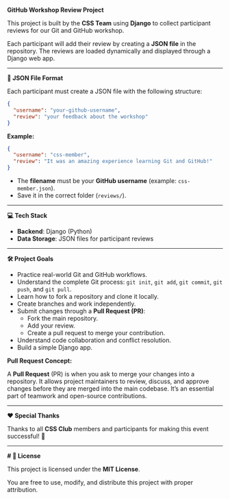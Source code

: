 **GitHub Workshop Review Project**

This project is built by the **CSS Team** using **Django** to collect participant reviews for our Git and GitHub workshop.

Each participant will add their review by creating a **JSON file** in the repository.
The reviews are loaded dynamically and displayed through a Django web app.

---

**📄 JSON File Format**

Each participant must create a JSON file with the following structure:

```json
{
  "username": "your-github-username",
  "review": "your feedback about the workshop"
}
```

**Example:**

```json
{
  "username": "css-member",
  "review": "It was an amazing experience learning Git and GitHub!"
}
```

- The **filename** must be your **GitHub username** (example: `css-member.json`).
- Save it in the correct folder (`reviews/`).

---

**💻 Tech Stack**

- **Backend**: Django (Python)
- **Data Storage**: JSON files for participant reviews

---

**🛠️ Project Goals**

- Practice real-world Git and GitHub workflows.
- Understand the complete Git process: `git init`, `git add`, `git commit`, `git push`, and `git pull`.
- Learn how to fork a repository and clone it locally.
- Create branches and work independently.
- Submit changes through a **Pull Request (PR)**:
  - Fork the main repository.
  - Add your review.
  - Create a pull request to merge your contribution.
- Understand code collaboration and conflict resolution.
- Build a simple Django app.

**Pull Request Concept:**

A **Pull Request** (PR) is when you ask to merge your changes into a repository. It allows project maintainers to review, discuss, and approve changes before they are merged into the main codebase. It’s an essential part of teamwork and open-source contributions.

---

**❤️ Special Thanks**

Thanks to all **CSS Club** members and participants for making this event successful! 🚀

---

**# 📜 License**

This project is licensed under the **MIT License**.

You are free to use, modify, and distribute this project with proper attribution.&#x20;

